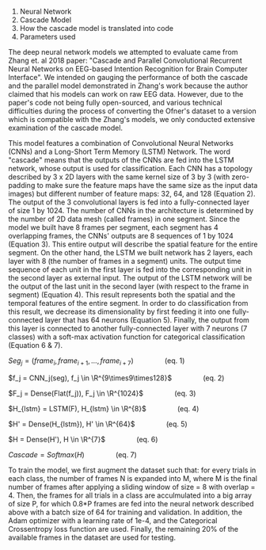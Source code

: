 
1. Neural Network
2. Cascade Model
3. How the cascade model is translated into code
4. Parameters used

The deep neural network models we attempted to evaluate came from Zhang et. al 2018 paper: "Cascade and Parallel Convolutional Recurrent Neural Networks on EEG-based Intention Recognition for Brain Computer Interface". We intended on gauging the performance of both the cascade and the parallel model demonstrated in Zhang's work because the author claimed that his models can work on raw EEG data. However, due to the paper's code not being fully open-sourced, and various technical difficulties during the process of converting the Ofner's dataset to a version which is compatible with the Zhang's models, we only conducted extensive examination of the cascade model. 

This model features a combination of Convolutional Neural Networks (CNNs) and a Long-Short Term Memory (LSTM) Network. The word "cascade" means that the outputs of the CNNs are fed into the LSTM network, whose output is used for classification. Each CNN has a topology described by 3 x 2D layers with the same kernel size of 3 by 3 (with zero-padding to make sure the feature maps have the same size as the input data images) but different number of feature maps: 32, 64, and 128 (Equation 2). The output of the 3 convolutional layers is fed into a fully-connected layer of size 1 by 1024. The number of CNNs in the architecture is determined by the number of 2D data mesh (called frames) in one segment. Since the model we built have 8 frames per segment, each segment has 4 overlapping frames, the CNNs' outputs are 8 sequences of 1 by 1024 (Equation 3). This entire output will describe the spatial feature for the entire segment. On the other hand, the LSTM we built network has 2 layers, each layer with 8 (the number of frames in a segment) units. The output time sequence of each unit in the first layer is fed into the corresponding unit in the second layer as external input. The output of the LSTM network will be the output of the last unit in the second layer (with respect to the frame in segment) (Equation 4). This result represents both the spatial and the temporal features of the entire segment. In order to do classification from this result, we decrease its dimensionality by first feeding it into one fully-connected layer that has 64 neurons (Equation 5). Finally, the output from this layer is connected to another fully-connected layer with 7 neurons (7 classes) with a soft-max activation function for categorical classification (Equation 6 & 7).

$Seg_j = (frame_i, frame_{i+1},..., frame_{i+7})$&nbsp;&nbsp;&nbsp;&nbsp;&nbsp;&nbsp;&nbsp;&nbsp;&nbsp;&nbsp;&nbsp;&nbsp;&nbsp;&nbsp;&nbsp;&nbsp;$(\text{eq. 1})$

$f_j = CNN_j(seg), f_j \in \R^{9\times9\times128}$&nbsp;&nbsp;&nbsp;&nbsp;&nbsp;&nbsp;&nbsp;&nbsp;&nbsp;&nbsp;&nbsp;&nbsp;&nbsp;&nbsp;&nbsp;&nbsp;$(\text{eq. 2})$

$F_j = Dense(Flat(f_j)), F_j \in \R^{1024}$&nbsp;&nbsp;&nbsp;&nbsp;&nbsp;&nbsp;&nbsp;&nbsp;&nbsp;&nbsp;&nbsp;&nbsp;&nbsp;&nbsp;&nbsp;&nbsp;$(\text{eq. 3})$

$H_{lstm} = LSTM(F), H_{lstm} \in \R^{8}$&nbsp;&nbsp;&nbsp;&nbsp;&nbsp;&nbsp;&nbsp;&nbsp;&nbsp;&nbsp;&nbsp;&nbsp;&nbsp;&nbsp;&nbsp;&nbsp;$(\text{eq. 4})$

$H' = Dense(H_{lstm}), H' \in \R^{64}$&nbsp;&nbsp;&nbsp;&nbsp;&nbsp;&nbsp;&nbsp;&nbsp;&nbsp;&nbsp;&nbsp;&nbsp;&nbsp;&nbsp;&nbsp;&nbsp;$(\text{eq. 5})$

$H = Dense(H'), H \in \R^{7}$&nbsp;&nbsp;&nbsp;&nbsp;&nbsp;&nbsp;&nbsp;&nbsp;&nbsp;&nbsp;&nbsp;&nbsp;&nbsp;&nbsp;&nbsp;&nbsp;$(\text{eq. 6})$

$Cascade = Softmax(H)$&nbsp;&nbsp;&nbsp;&nbsp;&nbsp;&nbsp;&nbsp;&nbsp;&nbsp;&nbsp;&nbsp;&nbsp;&nbsp;&nbsp;&nbsp;&nbsp;$(\text{eq. 7})$


<!-- create some equations -->

To train the model, we first augment the dataset such that: for every trials in each class, the number of frames N is expanded into M, where M is the final number of frames after applying a sliding window of size = 8 with overlap = 4. Then, the frames for all trials in a class are acculmulated into a big array of size P, for which 0.8*P frames are fed into the neural network described above with a batch size of 64 for training and validation. In addition, the Adam optimizer with a learning rate of 1e-4, and the Categorical Crossentropy loss function are used. Finally, the remaining 20% of the available frames in the dataset are used for testing.




